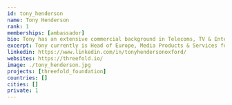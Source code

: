 ```yaml
---
id: tony_henderson
name: Tony Henderson
rank: 1
memberships: [ambassador]
bio: Tony has an extensive commercial background in Telecoms, TV & Entertainment technology and is currently Head of Europe, Media Products & Services for Intertrust Technologies Corporation, the inventor of in Digital Rights Management technology. He has also been a strategic adviser to a number of ventures including web video platforms, a shared payment platform, telecoms service providers and blockchain ventures. Previously Tony held a number of business management roles at Microsoft’s entertainment business helping operators and broadcasters to deliver Pay TV and Over The Top entertainment services. Prior to Microsoft Tony ran a leadership network for CEOs and also held senior technology and business roles with the BBC and the music industry. In 2012 Tony published his first book “The Leopard In A Pinstripe Suit” which is a fun perspective on today’s business world; he continues to write on various topics. In his spare time Tony also runs ultra-marathons, recently completing an 83 mile run along the length of Hadrian’s wall. Tony is a graduate of Edinburgh University. Tony believes in the ThreeFold Foundation because it will drive open and widescale investment into cloud infrastructure and empower those at the edge of the network to build new localised and global services and be rewarded for their innovation. In short, it is a gamechanger.
excerpt: Tony currently is Head of Europe, Media Products & Services for Intertrust Technologies Corporation.
linkedin: https://www.linkedin.com/in/tonyhendersonoxford/
websites: https://threefold.io/
image: ./tony_henderson.jpg
projects: [threefold_foundation]
countries: []
cities: []
private: 1
---
```

